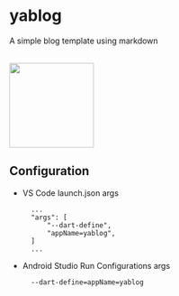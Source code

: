 # yablog

A simple blog template using markdown

<br />

<img src="https://storage.googleapis.com/cms-storage-bucket/4cdf1c5482cd30174cfe.png" width="150">

<br />

## Configuration
- VS Code launch.json args
  ```
    ...
    "args": [
        "--dart-define",
        "appName=yablog",
    ]
    ...
  ```
- Android Studio Run Configurations args
  ```
    --dart-define=appName=yablog
  ```
